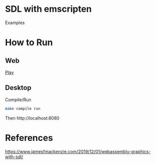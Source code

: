 # SDL with emscripten

Examples

# How to Run

## Web
[Play](https://humbertodias.github.io/sdl2-web)
## Desktop

Compile/Run

```sh
make compile run
```

Then
http://localhost:8080


# References

https://www.jamesfmackenzie.com/2019/12/01/webassembly-graphics-with-sdl/